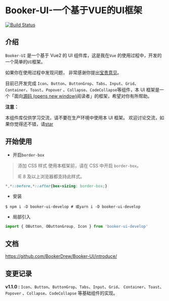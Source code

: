 # Booker-UI-一个基于VUE的UI框架

[![Build Status](https://travis-ci.com/BookerDrew/Booker-UI.svg?branch=main)](https://travis-ci.com/BookerDrew/Booker-UI)


## 介绍

`Booker-UI` 是一个基于 Vue2 的 UI 组件库，这是我在`Vue` 的使用过程中，开发的一个简单的`UI`框架。

如果你在使用过程中发现问题， 非常感谢你提出[宝贵意见](https://github.com/BookerDrew/Booker-UI/issues)。

目前已开发完成 `Icon`、`Button`、`ButtonGrop`、`Tabs`、`Input`、`Grid`、 `Container`、`Toast`、`Popover` 、`Collapse`、`CodeCollapse`等组件，本 UI 框架是一个「面向[源码 (opens new window)](https://github.com/BookerDrew/Booker-UI)阅读者」的框架，希望对你有所帮助。



**注意：**

本组件库仅供学习交流，请不要在生产环境中使用本 UI 框架。 欢迎讨论交流，如果你觉得还不错，请[star](https://github.com/BookerDrew/Booker-UI)



## 开始使用

- 开启`border-box`

> 添加 CSS 样式 使用本框架前，请在 CSS 中开启 `border-box`。
>
> IE 8 及以上浏览器都支持此样式。

```css
*,*::before,*::after{box-sizing: border-box;}
```



- 安装 

```shell
$ npm i -D booker-ui-develop # 或yarn i -D booker-ui-develop
```



- 局部引入

```javascript
import { OButton, OButtonGroup, Icon } from 'booker-ui-develop'
```



## 文档

https://github.com/BookerDrew/Booker-UI/introduce/



## 变更记录

**v1.1.0 :**   `Icon`、`Button`、`ButtonGrop`、`Tabs`、`Input`、`Grid`、 `Container`、`Toast`、`Popover` 、`Collapse`、`CodeCollapse` 等基础组件的实现。
